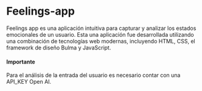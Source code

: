 # Feelings-app

<p>Feelings app es una aplicación intuitiva para capturar y analizar los estados emocionales de un usuario.
  Esta una aplicación fue desarrollada utilizando una combinación de tecnologías web modernas, incluyendo HTML, CSS, el framework de diseño Bulma y JavaScript.</p>

<h4>Importante</h4>
<p>Para el análisis de la entrada del usuario es necesario contar con una API_KEY Open AI.</p>
